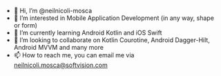 - 👋 Hi, I’m @neilnicoli-mosca
- 👀 I’m interested in Mobile Application Development (in any way, shape or form)
- 🌱 I’m currently learning Android Kotlin and iOS Swift
- 💞️ I’m looking to collaborate on Kotlin Courotine, Android Dagger-Hilt, Android MVVM and many more
- 📫 How to reach me, you can email me via neilnicoli.mosca@softvision.com

<!---
neilnicoli-mosca/neilnicoli-mosca is a ✨ special ✨ repository because its `README.md` (this file) appears on your GitHub profile.
You can click the Preview link to take a look at your changes.
--->
